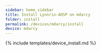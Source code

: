```yaml
---
sidebar: home_sidebar
title: Install Lynnrin-AOSP on mdarcy
folder: install
permalink: /devices/mdarcy/install
device: mdarcy
---
```

{% include templates/device_install.md %}
